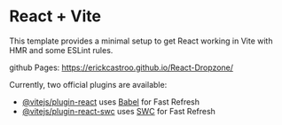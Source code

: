 # React + Vite

This template provides a minimal setup to get React working in Vite with HMR and some ESLint rules.

github Pages: https://erickcastroo.github.io/React-Dropzone/


Currently, two official plugins are available:

- [@vitejs/plugin-react](https://github.com/vitejs/vite-plugin-react/blob/main/packages/plugin-react/README.md) uses [Babel](https://babeljs.io/) for Fast Refresh
- [@vitejs/plugin-react-swc](https://github.com/vitejs/vite-plugin-react-swc) uses [SWC](https://swc.rs/) for Fast Refresh
